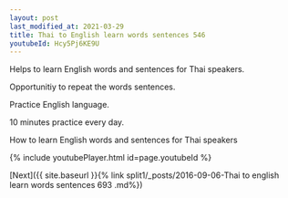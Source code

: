```yaml
---
layout: post
last_modified_at: 2021-03-29
title: Thai to English learn words sentences 546 
youtubeId: Hcy5Pj6KE9U
---
```

 
 
Helps to learn English words and sentences for Thai speakers.

Opportunitiy to repeat the words sentences. 

Practice English language. 
 
10 minutes practice every day. 
 
How to learn English words and sentences for Thai speakers 
 
{% include youtubePlayer.html id=page.youtubeId %}
 
 
[Next]({{ site.baseurl }}{% link  split1/_posts/2016-09-06-Thai to english learn words sentences 693 .md%})
 
